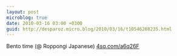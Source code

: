 ```yaml
---
layout: post
microblog: true
date: 2010-03-16 03:00 +0300
guid: http://desparoz.micro.blog/2010/03/16/t10546268235.html
---
```

Bento time (@ Roppongi Japanese) [4sq.com/a6q26F](http://4sq.com/a6q26F)
